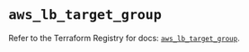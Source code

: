 # `aws_lb_target_group`

Refer to the Terraform Registry for docs: [`aws_lb_target_group`](https://registry.terraform.io/providers/hashicorp/aws/6.4.0/docs/resources/lb_target_group).
